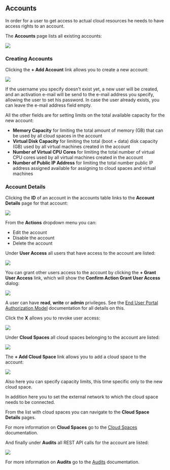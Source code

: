 ## Accounts

In order for a user to get access to actual cloud resources he needs to have access rights to an account.

The **Accounts** page lists all existing accounts:

![](Accounts.png)


### Creating Accounts

Clicking the **+ Add Account** link allows you to create a new account:

![](CreateAccount.png)

If the username you specify doesn't exist yet, a new user will be created, and an activation e-mail will be send to the e-mail address you specify, allowing the user to set his password. In case the user already exists, you can leave the e-mail address field empty.

All the other fields are for setting limits on the total available capacity for the new account:

- **Memory Capacity** for limiting the total amount of memory (GB) that can be used by all cloud spaces in the account
- **Virtual Disk Capacity** for limiting the total (boot + data) disk capacity (GB) used by all virtual machines created in the account
- **Number of Virtual CPU Cores** for limiting the total number of virtual CPU cores used by all virtual machines created in the account
- **Number of Public IP Address** for limiting the total number public IP address assigned available for assigning to cloud spaces and virtual machines

### Account Details

Clicking the **ID** of an account in the accounts table links to the **Account Details** page for that account:

![](AccountDetails.png)

From the **Actions** dropdown menu you can:

- Edit the account
- Disable the account
- Delete the account

Under **User Access** all users that have access to the account are listed:

![](UserAccess.png)

You can grant other users access to the account by clicking the **+ Grant User Access** link, which will show the **Confirm Action Grant User Access** dialog:

![](GrantUserAccess.png)

A user can have **read**, **write** or **admin** privileges. See the [End User Portal Authorization Model](../../EndUserPortal/Authorization/AuthorizationModel.md) documentation for all details on this.

Click the **X** allows you to revoke user access:

![](RevokeUserAccess.png)

Under **Cloud Spaces** all cloud spaces belonging to the account are listed:

![](CloudSpaces.png)

The **+ Add Cloud Space** link allows you to add a cloud space to the account:

![](CreateCloudSpace.png)

Also here you can specify capacity limits, this time specific only to the new cloud space.

In addition here you to set the external network to which the cloud space needs to be connected.

From the list with cloud spaces you can navigate to the **Cloud Space Details** pages.

For more information on **Cloud Spaces** go to the [Cloud Spaces](../CloudSpaces/CloudSpaces.md) documentation.

And finally under **Audits** all REST API calls for the account are listed:

![](Audits.png)

For more information on **Audits** go to the [Audits](../../GridPortal/Audits/Audits.md) documentation.
